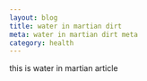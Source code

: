 ```yaml
---
layout: blog
title: water in martian dirt
meta: water in martian dirt meta
category: health
---
```

this is water in martian article